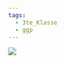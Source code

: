 ```yaml
---
tags:
  - 3te_Klasse
  - ggp
---
```

![](Sektoraler%20Wandel%20soziale%20und%20ökologische%20Auswirkungen%2020-01-2025-31.excalidraw.svg)